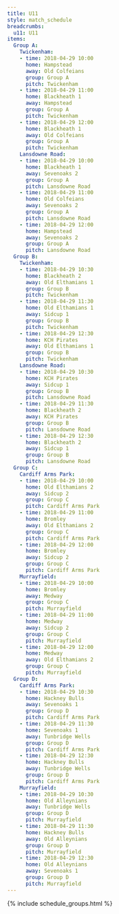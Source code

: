 ```yaml
---
title: U11
style: match_schedule
breadcrumbs:
  u11: U11
items:
  Group A:
    Twickenham:
    - time: 2018-04-29 10:00
      home: Hampstead
      away: Old Colfeians
      group: Group A
      pitch: Twickenham
    - time: 2018-04-29 11:00
      home: Blackheath 1
      away: Hampstead
      group: Group A
      pitch: Twickenham
    - time: 2018-04-29 12:00
      home: Blackheath 1
      away: Old Colfeians
      group: Group A
      pitch: Twickenham
    Lansdowne Road:
    - time: 2018-04-29 10:00
      home: Blackheath 1
      away: Sevenoaks 2
      group: Group A
      pitch: Lansdowne Road
    - time: 2018-04-29 11:00
      home: Old Colfeians
      away: Sevenoaks 2
      group: Group A
      pitch: Lansdowne Road
    - time: 2018-04-29 12:00
      home: Hampstead
      away: Sevenoaks 2
      group: Group A
      pitch: Lansdowne Road
  Group B:
    Twickenham:
    - time: 2018-04-29 10:30
      home: Blackheath 2
      away: Old Elthamians 1
      group: Group B
      pitch: Twickenham
    - time: 2018-04-29 11:30
      home: Old Elthamians 1
      away: Sidcup 1
      group: Group B
      pitch: Twickenham
    - time: 2018-04-29 12:30
      home: KCH Pirates
      away: Old Elthamians 1
      group: Group B
      pitch: Twickenham
    Lansdowne Road:
    - time: 2018-04-29 10:30
      home: KCH Pirates
      away: Sidcup 1
      group: Group B
      pitch: Lansdowne Road
    - time: 2018-04-29 11:30
      home: Blackheath 2
      away: KCH Pirates
      group: Group B
      pitch: Lansdowne Road
    - time: 2018-04-29 12:30
      home: Blackheath 2
      away: Sidcup 1
      group: Group B
      pitch: Lansdowne Road
  Group C:
    Cardiff Arms Park:
    - time: 2018-04-29 10:00
      home: Old Elthamians 2
      away: Sidcup 2
      group: Group C
      pitch: Cardiff Arms Park
    - time: 2018-04-29 11:00
      home: Bromley
      away: Old Elthamians 2
      group: Group C
      pitch: Cardiff Arms Park
    - time: 2018-04-29 12:00
      home: Bromley
      away: Sidcup 2
      group: Group C
      pitch: Cardiff Arms Park
    Murrayfield:
    - time: 2018-04-29 10:00
      home: Bromley
      away: Medway
      group: Group C
      pitch: Murrayfield
    - time: 2018-04-29 11:00
      home: Medway
      away: Sidcup 2
      group: Group C
      pitch: Murrayfield
    - time: 2018-04-29 12:00
      home: Medway
      away: Old Elthamians 2
      group: Group C
      pitch: Murrayfield
  Group D:
    Cardiff Arms Park:
    - time: 2018-04-29 10:30
      home: Hackney Bulls
      away: Sevenoaks 1
      group: Group D
      pitch: Cardiff Arms Park
    - time: 2018-04-29 11:30
      home: Sevenoaks 1
      away: Tunbridge Wells
      group: Group D
      pitch: Cardiff Arms Park
    - time: 2018-04-29 12:30
      home: Hackney Bulls
      away: Tunbridge Wells
      group: Group D
      pitch: Cardiff Arms Park
    Murrayfield:
    - time: 2018-04-29 10:30
      home: Old Alleynians
      away: Tunbridge Wells
      group: Group D
      pitch: Murrayfield
    - time: 2018-04-29 11:30
      home: Hackney Bulls
      away: Old Alleynians
      group: Group D
      pitch: Murrayfield
    - time: 2018-04-29 12:30
      home: Old Alleynians
      away: Sevenoaks 1
      group: Group D
      pitch: Murrayfield
---
```


{% include schedule_groups.html %}
